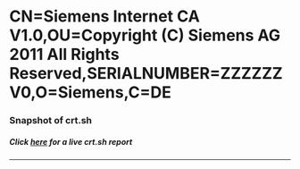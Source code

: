 # CN=Siemens Internet CA V1.0,OU=Copyright (C) Siemens AG 2011 All Rights Reserved,SERIALNUMBER=ZZZZZZV0,O=Siemens,C=DE
### Snapshot of crt.sh
##### Click [here](https://crt.sh/?q=Serial_596F0E09) for a live crt.sh report

---
